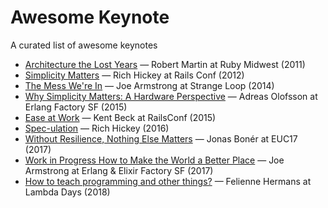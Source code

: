 # Awesome Keynote
A curated list of awesome keynotes

* [Architecture the Lost Years](https://youtu.be/hALFGQNeEnU) — Robert Martin at Ruby Midwest (2011)
* [Simplicity Matters](https://www.youtube.com/watch?v=rI8tNMsozo0) — Rich Hickey at Rails Conf (2012)
* [The Mess We're In](https://www.youtube.com/watch?v=lKXe3HUG2l4) — Joe Armstrong at Strange Loop (2014)
* [Why Simplicity Matters: A Hardware Perspective](https://youtu.be/WGXPFPKQC2o) — Adreas Olofsson at Erlang Factory SF (2015)
* [Ease at Work](https://youtu.be/aApmOZwdPqA) — Kent Beck at RailsConf (2015)
* [Spec-ulation](https://youtu.be/oyLBGkS5ICk) — Rich Hickey (2016)
* [Without Resilience, Nothing Else Matters](https://www.youtube.com/watch?v=ktBlGj5gGUY) — Jonas Bonér at EUC17 (2017)
* [Work in Progress How to Make the World a Better Place](https://www.youtube.com/watch?v=F3ETR4rXZco) — Joe Armstrong at Erlang & Elixir Factory SF (2017)
* [How to teach programming and other things?](https://www.youtube.com/watch?v=UJxXgugvXmE) — Felienne Hermans at Lambda Days (2018)